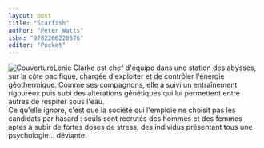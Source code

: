 ```yaml
---
layout: post
title: "Starfish"
author: "Peter Watts"
isbn: "9782266220576"
editor: "Pocket"
---
```

![Couverture](/img/9782266220576.jpg)Lenie Clarke est chef d'équipe dans une station des abysses, sur la côte pacifique, chargée d'exploiter et de contrôler l'énergie géothermique. Comme ses compagnons, elle a suivi un entraînement rigoureux puis subi des altérations génétiques qui lui permettent entre autres de respirer sous l'eau.   
Ce qu'elle ignore, c'est que la société qui l'emploie ne choisit pas les candidats par hasard : seuls sont recrutés des hommes et des femmes aptes à subir de fortes doses de stress, des individus présentant tous une psychologie... déviante.